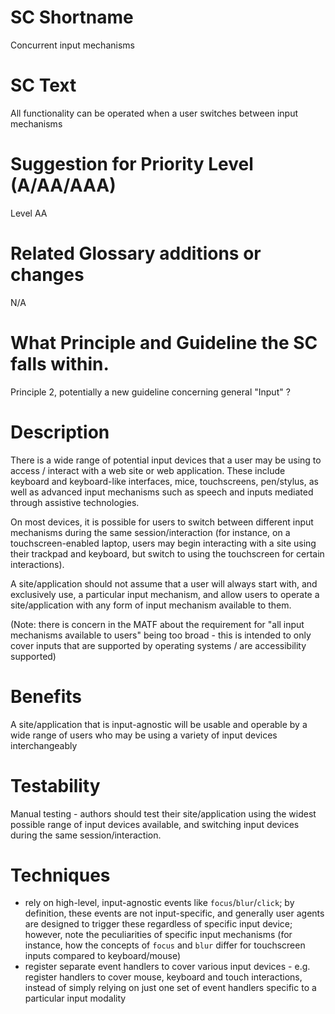 # SC Shortname

Concurrent input mechanisms

# SC Text

All functionality can be operated when a user switches between input mechanisms

# Suggestion for Priority Level (A/AA/AAA)

Level AA

# Related Glossary additions or changes

N/A

# What Principle and Guideline the SC falls within.

Principle 2, potentially a new guideline concerning general "Input" ?

# Description

There is a wide range of potential input devices that a user may be using to access / interact with a web site or web application. These include keyboard and keyboard-like interfaces, mice, touchscreens, pen/stylus, as well as advanced input mechanisms such as speech and inputs mediated through assistive technologies.

On most devices, it is possible for users to switch between different input mechanisms during the same session/interaction (for instance, on a touchscreen-enabled laptop, users may begin interacting with a site using their trackpad and keyboard, but switch to using the touchscreen for certain interactions).

A site/application should not assume that a user will always start with, and exclusively use, a particular input mechanism, and allow users to operate a site/application with any form of input mechanism available to them.

(Note: there is concern in the MATF about the requirement for "all input mechanisms available to users" being too broad - this is intended to only cover inputs that are supported by operating systems / are accessibility supported)

# Benefits

A site/application that is input-agnostic will be usable and operable by a wide range of users who may be using a variety of input devices interchangeably

# Testability

Manual testing - authors should test their site/application using the widest possible range of input devices available, and switching input devices during the same session/interaction.

# Techniques

- rely on high-level, input-agnostic events like `focus`/`blur`/`click`; by definition, these events are not input-specific, and generally user agents are designed to trigger these regardless of specific input device; however, note the peculiarities of specific input mechanisms (for instance, how the concepts of `focus` and `blur` differ for touchscreen inputs compared to keyboard/mouse)
- register separate event handlers to cover various input devices - e.g. register handlers to cover mouse, keyboard and touch interactions, instead of simply relying on just one set of event handlers specific to a particular input modality
